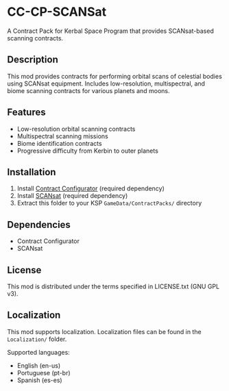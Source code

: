 # CC-CP-SCANSat

A Contract Pack for Kerbal Space Program that provides SCANsat-based scanning contracts.

## Description

This mod provides contracts for performing orbital scans of celestial bodies using SCANsat equipment. Includes low-resolution, multispectral, and biome scanning contracts for various planets and moons.

## Features

- Low-resolution orbital scanning contracts
- Multispectral scanning missions
- Biome identification contracts
- Progressive difficulty from Kerbin to outer planets

## Installation

1. Install [Contract Configurator](https://forum.kerbalspaceprogram.com/index.php?/topic/91625-contract-configurator/) (required dependency)
2. Install [SCANsat](https://forum.kerbalspaceprogram.com/index.php?/topic/72679-scansat/) (required dependency)
3. Extract this folder to your KSP `GameData/ContractPacks/` directory

## Dependencies

- Contract Configurator
- SCANsat

## License

This mod is distributed under the terms specified in LICENSE.txt (GNU GPL v3).

## Localization

This mod supports localization. Localization files can be found in the `Localization/` folder.

Supported languages:
- English (en-us)
- Portuguese (pt-br)
- Spanish (es-es)

